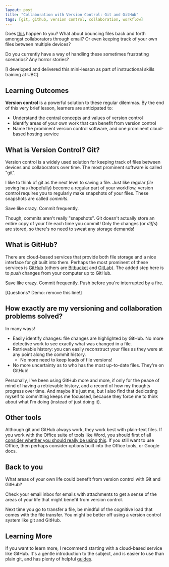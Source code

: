 ```yaml
---
layout: post
title: "Collaboration with Version Control: Git and GitHub"
tags: [git, github, version control, collaboration, workflow]
---
```


Does [this](http://phdcomics.com/comics/archive_print.php?comicid=1531) happen to you? What about bouncing files back and forth amongst collaborators through email? Or even keeping track of your own files between multiple devices?

Do you currently have a way of handling these sometimes frustrating scenarios? Any horror stories?

[I developed and delivered this mini-lesson as part of instructional skills training at UBC]


## Learning Outcomes

__Version control__ is a powerful solution to these regular dilemmas. By the end of this very brief lesson, learners are anticipated to:

- Understand the central concepts and values of version control
- Identify areas of your own work that can benefit from version control
- Name the prominent version control software, and one prominent cloud-based hosting service

## What is Version Control? Git?

Version control is a widely used solution for keeping track of files between devices and collaborators over time. The most prominent software is called "git".

I like to think of git as the next level to saving a file. Just like regular _file saving_ has (hopefully) become a regular part of your workflow, version control requires you to regularly make snapshots of your files. These snapshots are called _commits_.

Save like crazy. Commit frequently. 

Though, commits aren't really "snapshots". Git doesn't actually store an entire copy of your file each time you commit! Only the changes (or _diffs_) are stored, so there's no need to sweat any storage demands!

## What is GitHub?

There are cloud-based services that provide both file storage and a nice interface for git built into them. Perhaps the most prominent of these services is [GitHub](https://github.com) (others are [Bitbucket](https://bitbucket.org/) and [GitLab](https://about.gitlab.com/)). The added step here is to _push_ changes from your computer up to GitHub.

Save like crazy. Commit frequently. Push before you're interrupted by a fire.

[Questions? Demo: remove this line!]

## How exactly are my versioning and collaboration problems solved?

In many ways!

- Easily identify changes: file changes are highlighted by GitHub. No more detective work to see exactly what was changed in a file. 
- Retrievable history: you can easily reconstruct your files as they were at any point along the commit history.
    - No more need to keep loads of file versions!
- No more uncertainty as to who has the most up-to-date files. They're on GitHub!

Personally, I've been using GitHub more and more, if only for the peace of mind of having a retrievable history, and a record of how my thoughts progress over time. And maybe it's just me, but I also find that dedicating myself to committing keeps me focussed, because they force me to think about what I'm doing (instead of just doing it).

## Other tools

Although git and GitHub always work, they work best with plain-text files. If you work with the Office suite of tools like Word, you should first of all [consider whether you should really be using this](http://ricardo.ecn.wfu.edu/~cottrell/wp.html). If you still want to use Office, then perhaps consider options built into the Office tools, or Google docs. 

## Back to you

What areas of your own life could benefit from version control with Git and GitHub? 

Check your email inbox for emails with attachments to get a sense of the areas of your life that might benefit from version control.

Next time you go to transfer a file, be mindful of the cognitive load that comes with the file transfer. You might be better off using a version control system like git and GitHub.

## Learning More

If you want to learn more, I recommend starting with a cloud-based service like GitHub. It's a gentle introduction to the subject, and is easier to use than plain git, and has plenty of helpful [guides](https://guides.github.com/).
